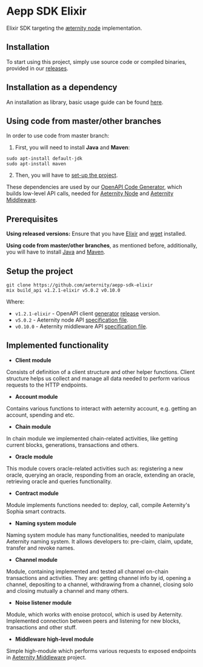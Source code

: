 # Aepp SDK Elixir

Elixir SDK targeting the [æternity node](https://github.com/aeternity/aeternity) implementation.

## Installation
To start using this project, simply use source code or compiled binaries, provided in our [releases](https://github.com/aeternity/aepp-sdk-elixir/releases).
## Installation as a dependency
An installation as library, basic usage guide can be found [here](https://github.com/aeternity/aepp-sdk-elixir/tree/master/examples/usage.md).
## Using code from master/other branches
In order to use code from master branch:
1. First, you will need to install **Java** and **Maven**:
```
sudo apt-install default-jdk
sudo apt-install maven
```
2. Then, you will have to [set-up the project](https://github.com/aeternity/aepp-sdk-elixir#setup-the-project).

These dependencies are used by our [OpenAPI Code Generator](https://github.com/aeternity/openapi-generator), which builds low-level API calls, needed for [Aeternity Node](https://github.com/aeternity/aeternity) and [Aeternity Middleware](https://github.com/aeternity/aepp-middleware).

## Prerequisites
**Using released versions:**
Ensure that you have [Elixir](https://elixir-lang.org/install.html) and [wget](https://www.gnu.org/software/wget/) installed.

**Using code from master/other branches**, as mentioned before, additionally, you will have to install [Java](https://java.com/en/download/help/download_options.xml) and [Maven](https://maven.apache.org/install.html).

## Setup the project
```
git clone https://github.com/aeternity/aepp-sdk-elixir
mix build_api v1.2.1-elixir v5.0.2 v0.10.0
```
Where:
 - `v1.2.1-elixir` - OpenAPI client [generator](https://github.com/aeternity/openapi-generator/tree/elixir-adjustment#openapi-generator) [release](https://github.com/aeternity/openapi-generator/releases) version.
 - `v5.0.2` - Aeternity node API [specification file](https://github.com/aeternity/aeternity/blob/v5.0.2/apps/aehttp/priv/swagger.yaml).
 - `v0.10.0` - Aeternity middleware API [specification file](https://github.com/aeternity/aepp-middleware/blob/v0.10.0/swagger/swagger.json).

## Implemented functionality
- **Client module**

Consists of definition of a client structure and other helper functions. Client structure helps us collect and manage all data needed to perform various requests to the HTTP endpoints.

- **Account module**

Contains various functions to interact with aeternity account, e.g. getting an account, spending and etc.

- **Chain module**

In chain module we implemented chain-related activities, like getting current blocks, generations, transactions and others.

- **Oracle module**

This module covers oracle-related activities such as: registering a new oracle, querying an oracle, responding from an oracle, extending an oracle, retrieving oracle and queries functionality.

- **Contract module**

Module implements functions needed to: deploy, call, compile Aeternity's Sophia smart contracts.

- **Naming system module**

Naming system module has many functionalities, needed to manipulate Aeternity naming system. It allows developers to: pre-claim, claim, update, transfer and revoke names.

- **Channel module**

Module, containing implemented and tested all channel on-chain transactions and activities. They are: getting channel info by id, opening a channel, depositing to a channel, withdrawing from a channel, closing solo and closing mutually a channel and many others.

- **Noise listener module**

Module, which works with enoise protocol, which is used by Aeternity. Implemented connection between peers and listening for new blocks, transactions and other stuff.

- **Middleware high-level module**

Simple high-module which performs various requests to exposed endpoints in [Aeternity Middleware](https://github.com/aeternity/aepp-middleware) project.
